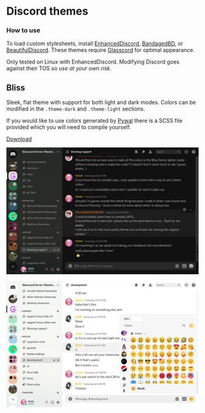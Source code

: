 # Discord themes

### How to use

To load custom stylesheets, install [EnhancedDiscord](https://github.com/joe27g/EnhancedDiscord), [BandagedBD](https://github.com/rauenzi/BetterDiscordApp), or [BeautifulDiscord](https://github.com/leovoel/BeautifulDiscord). These themes require [Glasscord](https://github.com/AryToNeX/Glasscord) for optimal appearance.

Only tested on Linux with EnhancedDiscord. Modifying Discord goes against their TOS so *use at your own risk*.

## Bliss

Sleek, flat theme with support for both light and dark modes. Colors can be modified in the `.theme-dark` and `.theme-light` sections.

If you would like to use colors generated by [Pywal](https://github.com/dylanaraps/pywal) there is a SCSS file provided which you will need to compile yourself.

[Download](https://raw.githubusercontent.com/katacarbix/discord-themes/master/bliss/bliss.theme.css)

![Dark mode preview](bliss/preview-dark.png)

![Light mode preview](bliss/preview-light.png)
